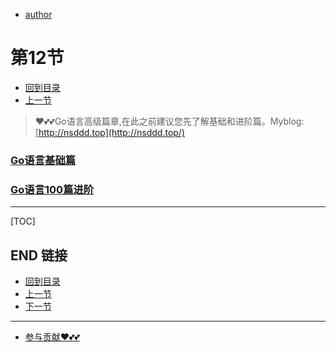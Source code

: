 + [author](https://github.com/3293172751)
# 第12节
+ [回到目录](../README.md)
+ [上一节](11.md)
> ❤️💕💕Go语言高级篇章,在此之前建议您先了解基础和进阶篇。Myblog:[http://nsddd.top](http://nsddd.top/)
###  **[Go语言基础篇](https://github.com/3293172751/Block_Chain/blob/master/TOC.md)**
###  **[Go语言100篇进阶](https://github.com/3293172751/Block_Chain/blob/master/Gomd_super/README.md)**
---
[TOC]





## END 链接
+ [回到目录](../README.md)
+ [上一节](11.md)
+ [下一节](13.md)
---
+ [参与贡献❤️💕💕](https://github.com/3293172751/Block_Chain/blob/master/Git/git-contributor.md)